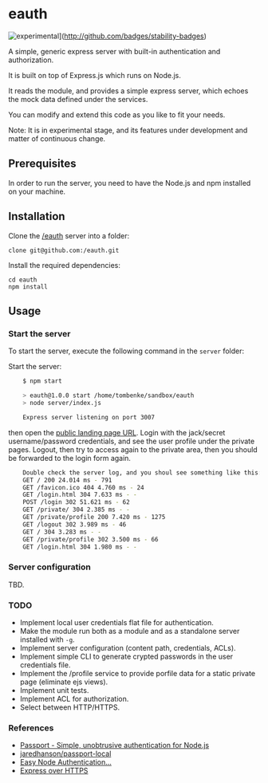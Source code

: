 eauth
=====

![experimental](http://badges.github.io/stability-badges/dist/experimental.svg)](http://github.com/badges/stability-badges)

A simple, generic express server with built-in authentication and authorization.

It is built on top of Express.js which runs on Node.js.

It reads the  module, and provides a simple express server,
which echoes the mock data defined under the services.

You can modify and extend this code as you like to fit your needs.

Note: It is in experimental stage, and its features under development and matter of continuous change.


## Prerequisites

In order to run the server, you need to have the Node.js and npm installed on your machine.


## Installation

Clone the [/eauth](https://github.com//eauth) server into a folder:

    clone git@github.com:/eauth.git

Install the required dependencies:

    cd eauth
    npm install


## Usage

### Start the server

To start the server, execute the following command in the `server` folder:

Start the server:

```bash
    $ npm start

    > eauth@1.0.0 start /home/tombenke/sandbox/eauth
    > node server/index.js

    Express server listening on port 3007
```

then open the [public landing page URL](http://localhost:3007).
Login with the jack/secret username/password credentials,
and see the user profile under the private pages.
Logout, then try to access again to the private area, then you should be forwarded 
to the login form again.

```bash
    Double check the server log, and you shoul see something like this:
    GET / 200 24.014 ms - 791
    GET /favicon.ico 404 4.760 ms - 24
    GET /login.html 304 7.633 ms - -
    POST /login 302 51.621 ms - 62
    GET /private/ 304 2.385 ms - -
    GET /private/profile 200 7.420 ms - 1275
    GET /logout 302 3.989 ms - 46
    GET / 304 3.283 ms - -
    GET /private/profile 302 3.500 ms - 66
    GET /login.html 304 1.980 ms - -
```

### Server configuration

TBD.

### TODO
- Implement local user credentials flat file for authentication.
- Make the module run both as a module and as a standalone server installed with `-g`.
- Implement server configuration (content path, credentials, ACLs).
- Implement simple CLI to generate crypted passwords in the user credentials file.
- Implement the /profile service to provide porfile data for a static private page
  (eliminate ejs views).
- Implement unit tests.
- Implement ACL for authorization.
- Select between HTTP/HTTPS.

### References
- [Passport - Simple, unobtrusive authentication for Node.js](http://www.passportjs.org/)
- [jaredhanson/passport-local](https://github.com/jaredhanson/passport-local)
- [Easy Node Authentication...](https://scotch.io/tutorials/easy-node-authentication-setup-and-local)
- [Express over HTTPS](http://blog.mgechev.com/2014/02/19/create-https-tls-ssl-application-with-express-nodejs/)
